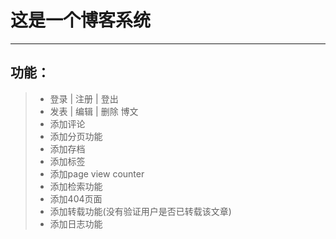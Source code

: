# 这是一个博客系统

***

## 功能：
>* 登录 | 注册 | 登出
>* 发表 | 编辑 | 删除 博文
>* 添加评论
>* 添加分页功能
>* 添加存档
>* 添加标签
>* 添加page view counter
>* 添加检索功能
>* 添加404页面
>* 添加转载功能(没有验证用户是否已转载该文章)
>* 添加日志功能
